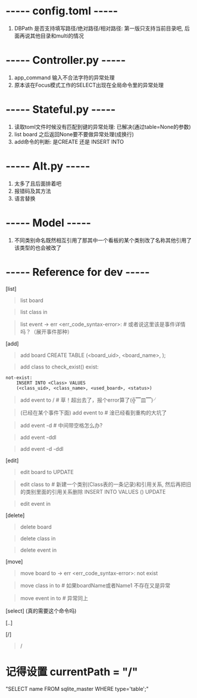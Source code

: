 # ----- config.toml -----
1. DBPath 是否支持填写路径/绝对路径/相对路径: 第一版只支持当前目录吧, 后面再说其他目录和multi的情况

# ----- Controller.py -----
1. app_command 输入不合法字符的异常处理
2. 原本该在Focus模式工作的SELECT出现在全局命令里的异常处理

# ----- Stateful.py -----
1. 读取toml文件时候没有匹配到键的异常处理: 已解决(通过table=None的参数)
2. list board 之后返回None要不要做异常处理(成换行)
3. add命令的判断: 是CREATE 还是 INSERT INTO

# ----- Alt.py -----
1. 太多了且后面排着吧
2. 报错码及其方法
3. 语言替换

# ----- Model -----
1. 不同类别命名既然相互引用了那其中一个看板的某个类别改了名称其他引用了该类型的也会被改了


# ----- Reference for dev -----
[list]
> list board <boardName>

> list class <className> in <boardName>

> list event -> err <err_code_syntax-error>: # 或者说这里该是事件详情吗？（展开事件那种）

[add]
> add board <boardName> 
CREATE TABLE <boardName>(<board_uid>, <board_name>, <status>);

> add class <className> to <boardName>
check_exist()
    exist:


    not-exist:
        INSERT INTO <Class> VALUES
        (<class_uid>, <class_name>, <used_board>, <status>)

> add event <eventName> to <boardName>/<className> # 草！超出去了，报个error算了(╬▔皿▔)╯


> (已经在某个事件下面) add event <eventName> to <className> # 淦已经看到重构的大坑了


> add event <eventName> -d <descriptions> # 中间带空格怎么办?


> add event <eventName> -ddl <ddlTime>


> add event <eventName> -d <descriptions> -ddl <ddlTime>


[edit]
> edit board <boardName> to <newBoardName>
UPDATE 

> edit class <className> to <newClassName> # 新建一个类别(Class表的一条记录)和引用关系, 然后再把旧的类别里面的引用关系删除
INSERT INTO <ClassTable> VALUES ()
UPDATE 

> edit event <eventName> in <boardName>


[delete]
> delete board <boardName>

> delete class <className> in <boardName>

> delete event <eventName> in <boardName>


[move]
> move board <boardName> to <somewhere> -> err <err_code_syntax-error>: not exist

> move class <className> in <boardName> to <boardName1> # 如果boardName或者Name1 不存在又是异常

> move event <eventName> in <className> to <className1> # 异常同上


[select]
(真的需要这个命令吗)



[..]



[/]
> /
# 记得设置 currentPath = "/" 
"SELECT name FROM sqlite_master WHERE type='table';"
